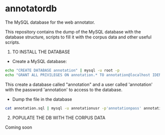 # annotatordb
The MySQL database for the web annotator.

This repository contains the dump of the MySQL database with the database structure, scripts to fill it with the corpus data and other useful scripts.

1. TO INSTALL THE DATABASE

* Create a MySQL database:

```bash
echo "CREATE DATABASE annotation" | mysql -u root -p
echo "GRANT ALL PRIVILEGES ON annotation.* TO annotation@localhost IDENTIFIED BY 'annotation' | mysql -u root -p
```

This create a database called "annotation" and a user called 'annotation' with the password 'annotation' to access to the database.

  * Dump the file in the database

```bash
cat annotation.sql | mysql -u annotationusr -p'annotationpass' annotation
```

2. POPULATE THE DB WITH THE CORPUS DATA

Coming soon
